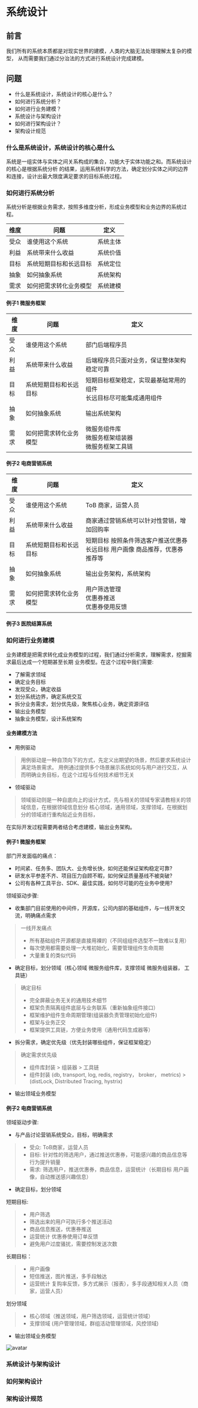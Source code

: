 # 系统设计

## 前言

我们所有的系统本质都是对现实世界的建模，人类的大脑无法处理理解太复杂的模型，
从而需要我们通过分治法的方式进行系统设计完成建模。

## 问题

+ 什么是系统设计，系统设计的核心是什么？
+ 如何进行系统分析？
+ 如何进行业务建模？
+ 系统设计与架构设计
+ 如何进行架构设计？
+ 架构设计规范

### 什么是系统设计，系统设计的核心是什么

系统是一组实体与实体之间关系构成的集合，功能大于实体功能之和。而系统设计的核心是根据系统分析
的结果，运用系统科学的方法，确定划分实体之间的边界和连接，设计出最大限度满足要求的目标系统过程。

### 如何进行系统分析

系统分析是根据业务需求，按照多维度分析，形成业务模型和业务边界的系统过程。

| 维度    |  问题 | 定义 | 
|  ----  | ----  | ---- |
| 受众  | 谁使用这个系统 | 系统主体
| 利益  | 系统带来什么收益 | 系统价值
| 目标  | 系统短期目标和长远目标 | 系统定位
| 抽象  | 如何抽象系统 | 系统架构
| 需求  | 如何把需求转化业务模型 | 系统建模

#### 例子1 微服务框架

| 维度    |  问题 | 定义 | 
|  ----  | ----  | ---- |
| 受众  | 谁使用这个系统 | 部门后端程序员
| 利益  | 系统带来什么收益 | 后端程序员只面对业务，保证整体架构稳定可靠
| 目标  | 系统短期目标和长远目标 | 短期目标框架稳定，实现最基础常用的组件<br> 长远目标尽可能集成通用组件
| 抽象  | 如何抽象系统 | 输出系统架构
| 需求  | 如何把需求转化业务模型 | 微服务组件库<br> 微服务框架组装器 <br> 微服务框架工具链

#### 例子2 电商营销系统

| 维度    |  问题 | 定义 | 
|  ----  | ----  | ---- |
| 受众  | 谁使用这个系统 | ToB 商家，运营人员
| 利益  | 系统带来什么收益 | 商家通过营销系统可以针对性营销，增加回购率
| 目标  | 系统短期目标和长远目标 | 短期目标 按照条件筛选客户推送优惠券<br> 长远目标 用户画像 商品推荐，优惠券推荐等
| 抽象  | 如何抽象系统 | 输出业务架构，系统架构
| 需求  | 如何把需求转化业务模型 | 用户筛选管理<br> 优惠券推送 <br> 优惠券使用反馈


#### 例子3 医院结算系统

### 如何进行业务建模

业务建模是把需求转化成业务模型的过程，我们通过分析需求，理解需求，挖掘需求最后达成一个短期甚至长期
业务模型。在这个过程中我们需要:
+ 了解需求领域
+ 确定业务目标
+ 发现受众，确定收益
+ 划分系统边界，确定系统交互
+ 拆分业务需求，划分优先级，聚焦核心业务，确定资源评估
+ 输出业务模型
+ 抽象业务模型，设计系统架构

#### 业务建模方法

+ 用例驱动

> 用例驱动是一种自顶向下的方式，先定义出期望的场景，然后要求系统设计满足场景需求。
用例通过提供多个场景展示系统如何与用户进行交互，从而明确业务目标，在这个过程与任何技术细节无关
+ 领域驱动

> 领域驱动则是一种自底向上的设计方式，先与相关的领域专家请教相关的领域信息，在根据领域信息划分
核心领域，通用领域，支撑领域，在根据划分的领域进行重构贴近业务目标，

在实际开发过程需要两者结合考虑建模，输出业务架构。

#### 例子1 微服务框架

部门开发面临的痛点：
+ 时间紧、任务多、团队大、业务增长快，如何还能保证架构稳定可靠?
+ 研发水平参差不齐、项目压力自顾不暇，如何保证质量基线不被突破?
+ 公司有各种工具平台、SDK、最佳实践，如何尽可能的在业务中使用?

领域驱动步骤:
+ 收集部门目前使用的中间件，开源库，公司内部的基础组件，与一线开发交流，明确痛点需求

> 一线开发痛点
> + 所有基础组件开源都是直接用裸的（不同组组件选型不一致难以复用）
> + 每次使用都需要处理一大堆初始化，需要管理组件生命周期
> + 大量重复的类似代码

+ 确定目标，划分领域（核心领域 微服务组件库，支撑领域 微服务组装器， 工具链）

> 确定目标
> + 完全屏蔽业务无关的通用技术细节
> + 框架负责隔离组件底层与业务联系（重新抽象组件接口）
> + 框架维护组件生命周期管理(组装器负责管理初始化组件)
> + 框架与业务正交
> + 框架提供工具链，方便业务使用（通用代码生成器等）

+ 拆分需求，确定优先级（优先封装哪些组件，保证框架稳定）
> 确定需求优先级 
> + 组件库封装 > 组装器 > 工具链
> + 组件封装 (db, transport, log, redis, registry， broker， metrics) > (distLock, Distributed Tracing, hystrix)
+ 输出领域业务模型


#### 例子2 电商营销系统

领域驱动步骤:
+ 与产品讨论营销系统受众，目标，明确需求
> + 受众: ToB商家，运营人员
> + 目标: 针对性的筛选用户，通过推送优惠券，可能感兴趣的商品信息等行为提升销量
> + 需求: 筛选用户，推送优惠券，商品信息，运营统计（长期目标 用户画像，自动推送感兴趣信息）
+ 确定目标，划分领域

短期目标:
> + 用户筛选
> + 筛选出来的用户可执行多个推送活动
> + 商品信息推送，优惠券推送
> + 运营统计 优惠券使用订单反馈
> + 避免用户过度骚扰，需要控制发送次数

长期目标：
> + 用户画像
> + 短信推送，图片推送，多手段触达
> + 运营统计 复购率反馈，多方式展示（报表），多手段通知相关人员（商家，运营人员）

划分领域
> + 核心领域（推送领域，用户筛选领域，运营统计领域）
> + 支撑领域 (用户管理领域，群组活动管理领域，风控领域)

+ 输出领域业务模型

![avatar](promotion.png) 

### 系统设计与架构设计

### 如何架构设计

### 架构设计规范